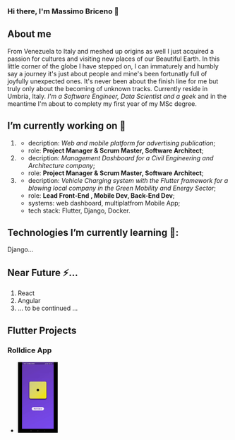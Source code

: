 ### Hi there, I'm Massimo Briceno 👋

<!--
**massimo-briceno/massimo-briceno** is a ✨ _special_ ✨ repository because its `README.md` (this file) appears on your GitHub profile.

Here are some ideas to get you started:

-  ...
-  ...
- 👯 I’m looking to collaborate on ...
- 🤔 I’m looking for help with ...
- 💬 Ask me about ...
- 📫 How to reach me: ...
- 😄 Pronouns: ...
-  Fun fact: ...
-->

## About me

From Venezuela to Italy and meshed up origins as well I just acquired a passion for cultures and visiting new places of our Beautiful Earth. In this little corner of the globe I have stepped on, I can immaturely and humbly say a journey it's just about people and mine's been fortunatly full of joyfully unexpected ones. It's never been about the finish line for me but truly only about the becoming of unknown tracks. Currently reside in Umbria, Italy. <em>I'm a Software Engineer, Data Scientist and a geek</em> and in the meantime I'm about to complety my first year of my MSc degree.

## I’m currently working on 🔭

1.  - decription: _Web and mobile platform for advertising publication_;
    - role: **Project Manager & Scrum Master, Software Architect**;
2.  - decription: _Management Dashboard for a Civil Engineering and Architecture company_;
    - role: **Project Manager & Scrum Master, Software Architect**;
3.  - decription: _Vehicle Charging system with the Flutter framework for a blowing local company in the Green Mobility and Energy Sector_;
    - role: **Lead Front-End , Mobile Dev, Back-End Dev**;
    - systems: web dashboard, multiplatfrom Mobile App;
    - tech stack: Flutter, Django, Docker.

## Technologies I’m currently learning 🌱:

Django...

## Near Future ⚡...

1. React
2. Angular
3. ... to be continued ...

## Flutter Projects

### Rolldice App

- <img src="rolldice_app.gif" alt="Simple App for rolling a dice" width="90" height="160">
